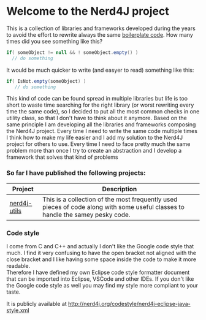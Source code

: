 # Welcome to the Nerd4J project

This is a collection of libraries and frameworks developed during the years to avoid the effort to rewrite always the same [boilerplate code](https://en.wikipedia.org/wiki/Boilerplate_code).
How many times did you see something like this?

```java
if( someObject != null && ! someObject.empty() )
  // do something
```

It would be much quicker to write (and easyer to read) something like this:

```java
if( IsNot.empty(someObject) )
   // do something
```

This kind of code can be found spread in multiple libraries but life is too short to waste time searching for the right library (or worst rewriting every time the same code), so I decided to put all the most common checks in one utility class, so that I don't have to think about it anymore.
Based on the same principle I am developing all the libraries and frameworks composing the Nerd4J project.
Every time I need to write the same code multiple times I think how to make my life easier and I add my solution to the Nerd4J project for others to use.
Every time I need to face pretty much the same problem more than once I try to create an abstraction and I develop a framework that solves that kind of problems


### So far I have published the following projects:


Project | Description
--------|-------------
[nerd4j-utils](utils/index.html) | This is a collection of the most frequently used pieces of code along with some useful classes to handle the samey pesky code.


### Code style

I come from C and C++ and actually I don't like the Google code style that much.
I find it very confusing to have the open bracket not aligned with the close bracket and I like having some space inside the code to make it more readable.\
Therefore I have defined my own Eclipse code style formatter document that can be imported into Eclipse, VSCode and other IDEs.
If you don't like the Google code style as well you may find my style  more compliant to your taste.

It is publicly available at http://nerd4j.org/codestyle/nerd4j-eclipse-java-style.xml